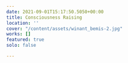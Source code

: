 ```yaml
---
date: 2021-09-01T15:17:50.5050+00:00
title: Consciousness Raising
location: ''
cover: "/content/assets/winant_bemis-2.jpg"
works: []
featured: true
solo: false

---
```


